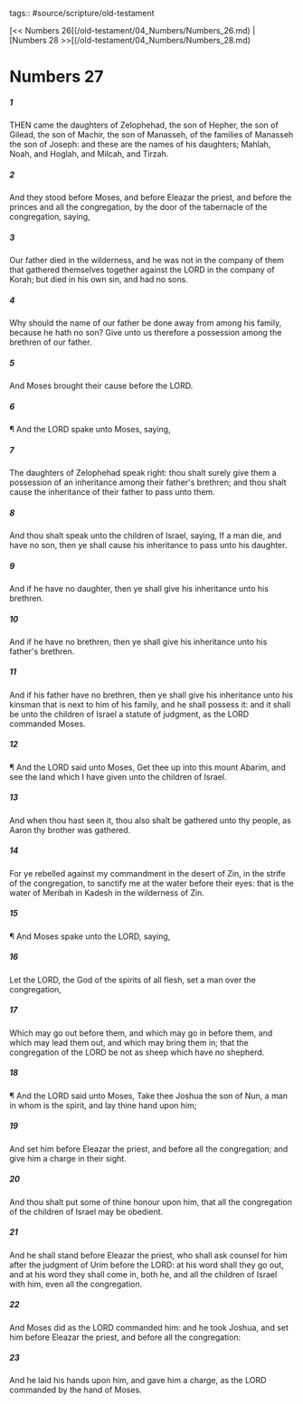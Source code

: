 tags:: #source/scripture/old-testament

[<< Numbers 26[(/old-testament/04_Numbers/Numbers_26.md) | [Numbers 28 >>[(/old-testament/04_Numbers/Numbers_28.md)

# Numbers 27

##### 1

THEN came the daughters of Zelophehad, the son of Hepher, the son of Gilead, the son of Machir, the son of Manasseh, of the families of Manasseh the son of Joseph: and these are the names of his daughters; Mahlah, Noah, and Hoglah, and Milcah, and Tirzah.

##### 2

And they stood before Moses, and before Eleazar the priest, and before the princes and all the congregation, by the door of the tabernacle of the congregation, saying,

##### 3

Our father died in the wilderness, and he was not in the company of them that gathered themselves together against the LORD in the company of Korah; but died in his own sin, and had no sons.

##### 4

Why should the name of our father be done away from among his family, because he hath no son? Give unto us therefore a possession among the brethren of our father.

##### 5

And Moses brought their cause before the LORD.

##### 6

¶ And the LORD spake unto Moses, saying,

##### 7

The daughters of Zelophehad speak right: thou shalt surely give them a possession of an inheritance among their father's brethren; and thou shalt cause the inheritance of their father to pass unto them.

##### 8

And thou shalt speak unto the children of Israel, saying, If a man die, and have no son, then ye shall cause his inheritance to pass unto his daughter.

##### 9

And if he have no daughter, then ye shall give his inheritance unto his brethren.

##### 10

And if he have no brethren, then ye shall give his inheritance unto his father's brethren.

##### 11

And if his father have no brethren, then ye shall give his inheritance unto his kinsman that is next to him of his family, and he shall possess it: and it shall be unto the children of Israel a statute of judgment, as the LORD commanded Moses.

##### 12

¶ And the LORD said unto Moses, Get thee up into this mount Abarim, and see the land which I have given unto the children of Israel.

##### 13

And when thou hast seen it, thou also shalt be gathered unto thy people, as Aaron thy brother was gathered.

##### 14

For ye rebelled against my commandment in the desert of Zin, in the strife of the congregation, to sanctify me at the water before their eyes: that is the water of Meribah in Kadesh in the wilderness of Zin.

##### 15

¶ And Moses spake unto the LORD, saying,

##### 16

Let the LORD, the God of the spirits of all flesh, set a man over the congregation,

##### 17

Which may go out before them, and which may go in before them, and which may lead them out, and which may bring them in; that the congregation of the LORD be not as sheep which have no shepherd.

##### 18

¶ And the LORD said unto Moses, Take thee Joshua the son of Nun, a man in whom is the spirit, and lay thine hand upon him;

##### 19

And set him before Eleazar the priest, and before all the congregation; and give him a charge in their sight.

##### 20

And thou shalt put some of thine honour upon him, that all the congregation of the children of Israel may be obedient.

##### 21

And he shall stand before Eleazar the priest, who shall ask counsel for him after the judgment of Urim before the LORD: at his word shall they go out, and at his word they shall come in, both he, and all the children of Israel with him, even all the congregation.

##### 22

And Moses did as the LORD commanded him: and he took Joshua, and set him before Eleazar the priest, and before all the congregation:

##### 23

And he laid his hands upon him, and gave him a charge, as the LORD commanded by the hand of Moses.
